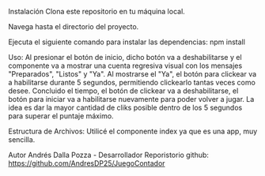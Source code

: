 Instalación
Clona este repositorio en tu máquina local.

Navega hasta el directorio del proyecto.

Ejecuta el siguiente comando para instalar las dependencias:
npm install

Uso:
Al presionar el botón de inicio, dicho botón va a deshabilitarse y el componente va a mostrar una cuenta regresiva visual con los mensajes "Preparados", "Listos" y "Ya".
Al mostrarse el "Ya", el botón para clickear va a habilitarse durante 5 segundos, permitiendo clickearlo 
tantas veces como desee. 
Concluido el tiempo, el botón de clickear va a deshabilitarse, el botón para iniciar va a habilitarse nuevamente para poder volver a jugar.
La idea es dar la mayor cantidad de cliks posible dentro de los 5 segundos para superar el puntaje máximo.

Estructura de Archivos:
Utilicé el componente index ya que es una app, muy sencilla. 

Autor
Andrés Dalla Pozza - Desarrollador 
Reporistorio github: https://github.com/AndresDP25/JuegoContador